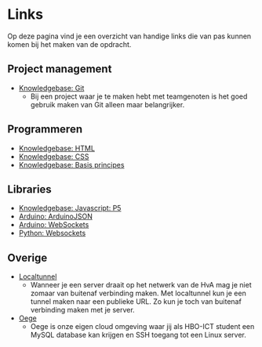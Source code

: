 # Links

Op deze pagina vind je een overzicht van handige links die van pas kunnen komen bij het maken van de opdracht.

## Project management

- [Knowledgebase: Git](https://knowledgebase.hbo-ict-hva.nl/1_beroepstaken/software/manage_and_control/git/0_git/)
    - Bij een project waar je te maken hebt met teamgenoten is het goed gebruik maken van Git alleen maar belangrijker.

## Programmeren

- [Knowledgebase: HTML](https://knowledgebase.hbo-ict-hva.nl/1_beroepstaken/software/realiseren/talen/declaratieve_talen/html/)
- [Knowledgebase: CSS](https://knowledgebase.hbo-ict-hva.nl/1_beroepstaken/software/realiseren/talen/declaratieve_talen/css/)
- [Knowledgebase: Basis principes](https://knowledgebase.hbo-ict-hva.nl/1_beroepstaken/software/realiseren/basis_principes/0_basis_principes/)

## Libraries

- [Knowledgebase: Javascript: P5](https://knowledgebase.hbo-ict-hva.nl/1_beroepstaken/software/realiseren/platformen/p5.js/0_p5js/)
- [Arduino: ArduinoJSON](https://arduinojson.org/)
- [Arduino: WebSockets](https://www.arduino.cc/reference/en/libraries/websockets/)
- [Python: Websockets](https://websockets.readthedocs.io/en/stable/intro/index.html)


## Overige

- [Localtunnel](https://theboroer.github.io/localtunnel-www/)
    - Wanneer je een server draait op het netwerk van de HvA mag je niet zomaar van buitenaf verbinding maken. Met localtunnel kun je een tunnel maken naar een publieke URL. Zo kun je toch van buitenaf verbinding maken met je server.
- [Oege](https://oege.ie.hva.nl/)
    - Oege is onze eigen cloud omgeving waar jij als HBO-ICT student een MySQL database kan krijgen en SSH toegang tot een Linux server.